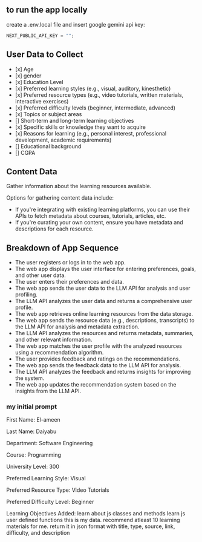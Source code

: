 ## to run the app locally

create a .env.local file and insert google gemini api key:

```js
NEXT_PUBLIC_API_KEY = "";
```

## User Data to Collect

- \[x\] Age
- \[x\] gender
- \[x\] Education Level
- \[x\] Preferred learning styles (e.g., visual, auditory, kinesthetic)
- \[x\] Preferred resource types (e.g., video tutorials, written materials, interactive exercises)
- \[x\] Preferred difficulty levels (beginner, intermediate, advanced)
- \[x\] Topics or subject areas
- \[\] Short-term and long-term learning objectives
- \[x\] Specific skills or knowledge they want to acquire
- \[x\] Reasons for learning (e.g., personal interest, professional development, academic requirements)
- \[\] Educational background
- \[\] CGPA

## Content Data

Gather information about the learning resources available.

Options for gathering content data include:

- If you're integrating with existing learning platforms, you can use their APIs to fetch metadata about courses, tutorials, articles, etc.
- If you're curating your own content, ensure you have metadata and descriptions for each resource.

## Breakdown of App Sequence

- The user registers or logs in to the web app.
- The web app displays the user interface for entering preferences, goals, and other user data.
- The user enters their preferences and data.
- The web app sends the user data to the LLM API for analysis and user profiling.
- The LLM API analyzes the user data and returns a comprehensive user profile.
- The web app retrieves online learning resources from the data storage.
- The web app sends the resource data (e.g., descriptions, transcripts) to the LLM API for analysis and metadata extraction.
- The LLM API analyzes the resources and returns metadata, summaries, and other relevant information.
- The web app matches the user profile with the analyzed resources using a recommendation algorithm.
- The user provides feedback and ratings on the recommendations.
- The web app sends the feedback data to the LLM API for analysis.
- The LLM API analyzes the feedback and returns insights for improving the system.
- The web app updates the recommendation system based on the insights from the LLM API.

### my initial prompt

First Name: El-ameen

Last Name: Daiyabu

Department: Software Engineering

Course: Programming

University Level: 300

Preferred Learning Style: Visual

Preferred Resource Type: Video Tutorials

Preferred Difficulty Level: Beginner

Learning Objectives Added:
learn about js classes and methods
learn js user defined functions
this is my data. recommend atleast 10 learning materials for me. return it in json format with title, type, source, link, difficulty, and description
